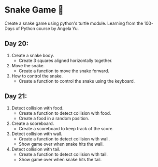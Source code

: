 # Snake Game 🐍

Create a snake game using python's turtle module.
Learning from the 100-Days of Python course by Angela Yu.

## Day 20:
  1. Create a snake body.
      - Create 3 squares aligned horizontally together.
  2. Move the snake.
      - Create a function to move the snake forward.
  3. How to control the snake.
     - Create a function to control the snake using the keyboard.
## Day 21:
  1. Detect collision with food.
      - Create a function to detect collision with food.
      - Create a food in a random position.
  2.  Create a scoreboard.
      - Create a scoreboard to keep track of the score.
  3. Detect collision with wall.
      - Create a function to detect collision with wall.
      - Show game over when snake hits the wall.
  4. Detect collision with tail.
      - Create a function to detect collision with tail.
      - Show game over when snake hits the tail.
